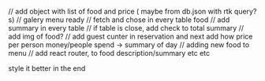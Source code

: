 // add object with list of food and price ( maybe from db.json with rtk query?s)
// galery menu ready
// fetch and chose in every table food
// add summary in every table 
// if table is close, add check to total summary 
// add img of food?
// add guest cunter in reservation and next add how price per person  money/people spend -> summary of  day
// adding new food to menu
// add react router, to food description/summary etc etc 

style it better in the end
